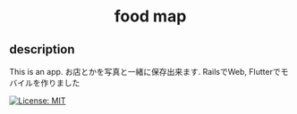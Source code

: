 <h1 align="center">food map</h1>

## description
This is an app.
お店とかを写真と一緒に保存出来ます.
RailsでWeb, Flutterでモバイルを作りました 


<a href="LICENSE">
  <img src="https://img.shields.io/badge/license-MIT-blue.svg" alt="License: MIT">
</a>


